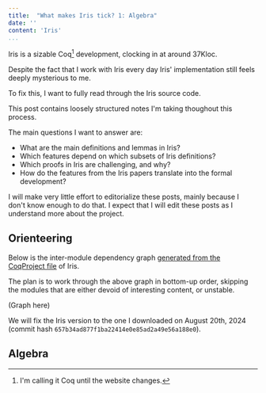 ```yaml
---
title:  "What makes Iris tick? 1: Algebra"
date: ''
content: 'Iris'
...
```


Iris is a sizable Coq[^1] development, clocking in at around 37Kloc. 

Despite the fact that I work with Iris every day Iris' implementation still feels
deeply mysterious to me. 

To fix this, I want to fully read through the Iris source code. 

This post contains loosely structured notes I'm taking thoughout this process. 

The main questions I want to answer are:
- What are the main definitions and lemmas in Iris? 
- Which features depend on which subsets of Iris definitions?
- Which proofs in Iris are challenging, and why?
- How do the features from the Iris papers translate into the formal development?

I will make very little effort to editorialize these posts, mainly because I don't know
enough to do that. 
I expect that I will edit these posts as I understand more about the project.

## Orienteering 

Below is the inter-module dependency graph [generated from the CoqProject file](https://gist.github.com/markusdemedeiros/b029c5c74ec24bae93d093f7da1ab01f)
of Iris. 

The plan is to work through the above graph in bottom-up order, skipping the modules that are 
either devoid of interesting content, or unstable. 

(Graph here)

We will fix the Iris version to the one I downloaded on August 20th, 2024 (commit hash ``657b34ad877f1ba22414e0e85ad2a49e56a188e0``).

## Algebra






[^1]: I'm calling it Coq until the website changes. 

